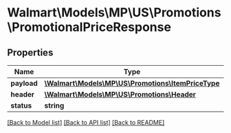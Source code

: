 # Walmart\Models\MP\US\Promotions\PromotionalPriceResponse

## Properties

Name | Type | Description | Notes
------------ | ------------- | ------------- | -------------
**payload** | [**\Walmart\Models\MP\US\Promotions\ItemPriceType**](ItemPriceType.md) |  | [optional]
**header** | [**\Walmart\Models\MP\US\Promotions\Header**](Header.md) |  | [optional]
**status** | **string** |  | [optional]


[[Back to Model list]](./) [[Back to API list]](../../../../../README.md#supported-apis) [[Back to README]](../../../../../README.md)
